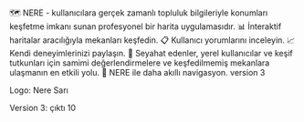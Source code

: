 🗺️ NERE - kullanıcılara gerçek zamanlı topluluk bilgileriyle konumları keşfetme imkanı sunan profesyonel bir harita uygulamasıdır.
📊 İnteraktif haritalar aracılığıyla mekanları keşfedin.
📋 Kullanıcı yorumlarını inceleyin.
📈 Kendi deneyimlerinizi paylaşın.
🌟 Seyahat edenler, yerel kullanıcılar ve keşif tutkunları için samimi değerlendirmelere ve keşfedilmemiş mekanlara ulaşmanın en etkili yolu.
🧭 NERE ile daha akıllı navigasyon.
 version 3


Logo: Nere Sarı


Version 3: çıktı 10
